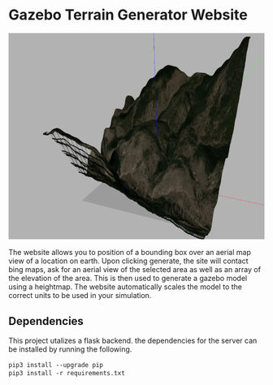 # Gazebo Terrain Generator Website 

![img](static/img/colorado.png)

The website allows you to position of a bounding box over an aerial map view of a location on earth. Upon clicking generate, the site will contact bing maps, ask for an aerial view of the selected area as well as an array of the elevation of the area. This is then used to generate a gazebo model using a heightmap. The website automatically scales the model to the correct units to be used in your simulation.

## Dependencies 
This project utalizes a flask backend. the dependencies for the server can be installed by running the following.
```
pip3 install --upgrade pip
pip3 install -r requirements.txt
```